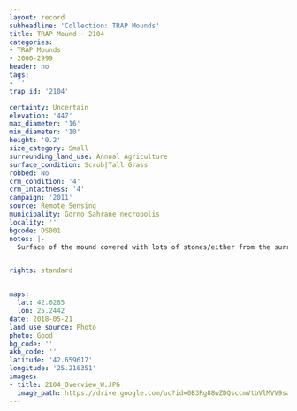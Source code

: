 ```yaml
---
layout: record
subheadline: 'Collection: TRAP Mounds'
title: TRAP Mound - 2104
categories:
- TRAP Mounds
- 2000-2999
header: no
tags:
- ''
trap_id: '2104'

certainty: Uncertain
elevation: '447'
max_diameter: '16'
min_diameter: '10'
height: '0.2'
size_category: Small
surrounding_land_use: Annual Agriculture
surface_condition: Scrub|Tall Grass
robbed: No
crm_condition: '4'
crm_intactness: '4'
campaign: '2011'
source: Remote Sensing
municipality: Gorno Sahrane necropolis
locality: ''
bgcode: DS001
notes: |-
  Surface of the mound covered with lots of stones/either from the surrounding pasture or from the mound.


rights: standard


maps:
  lat: 42.6285
  lon: 25.2442
date: 2018-05-21
land_use_source: Photo
photo: Good
bg_code: ''
akb_code: ''
latitude: '42.659617'
longitude: '25.216351'
images:
- title: 2104_Overview_W.JPG
  image_path: https://drive.google.com/uc?id=0B3Rg88wZDQsccmVtbVlMVV9saE0
---
```


